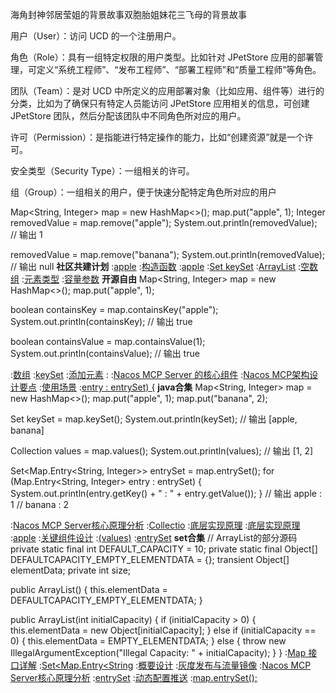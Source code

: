 海角封神邻居莹姐的背景故事双胞胎姐妹花三飞母的背景故事

 用户（User）：访问 UCD 的一个注册用户。

角色（Role）：具有一组特定权限的用户类型。比如针对 JPetStore 应用的部署管理，可定义“系统工程师”、“发布工程师”、“部署工程师”和“质量工程师”等角色。

团队（Team）：是对 UCD 中所定义的应用部署对象（比如应用、组件等）进行的分类，比如为了确保只有特定人员能访问 JPetStore 应用相关的信息，可创建 JPetStore 团队，然后分配该团队中不同角色所对应的用户。

许可（Permission）：是指能进行特定操作的能力，比如“创建资源”就是一个许可。

安全类型（Security Type）：一组相关的许可。

组（Group）：一组相关的用户，便于快速分配特定角色所对应的用户

Map<String, Integer> map = new HashMap<>();
map.put("apple", 1);
Integer removedValue = map.remove("apple");
System.out.println(removedValue);  // 输出 1

removedValue = map.remove("banana");
System.out.println(removedValue);  // 输出 null
<strong>社区共建计划</strong>
:[apple](https://github.com/nqtzhd/nqtzhd/issues/1)
:[构造函数](https://rentry.org/bc42crb9)
:[apple](https://pastebin.com/JEUNJAgM)
:[Set<K> keySet](https://github.com/bzmexhm)
:[ArrayList](https://rentry.org/r4s8ictk)
:[空数组](https://github.com/wdsmdhj/zxc)
:[元素类型](https://rentry.org/e294rdc9)
:[容量参数](https://rentry.org/37ifxxdt)
<strong>开源自由</strong>
Map<String, Integer> map = new HashMap<>();
map.put("apple", 1);

boolean containsKey = map.containsKey("apple");
System.out.println(containsKey);  // 输出 true

boolean containsValue = map.containsValue(1);
System.out.println(containsValue);  // 输出 true

:[数组](https://pastebin.com/Ugh7iVE5)
:[keySet](https://rentry.org/f2u3wsdc)
:[添加元素](https://pastebin.com/AYaBAJFW)
:[<Integer>](https://pastebin.com/cNUwhx2q)
:[Nacos MCP Server 的核心组件](https://rentry.org/pnbep5ny)
:[Nacos MCP架构设计要点](https://rentry.org/nwowsw8d)
:[使用场景](https://rentry.org/cftbvyxf)
:[entry : entrySet) {](https://pastebin.com/wULgUdVM)
<strong>java合集</strong>
Map<String, Integer> map = new HashMap<>();
map.put("apple", 1);
map.put("banana", 2);

Set<String> keySet = map.keySet();
System.out.println(keySet);  // 输出 [apple, banana]

Collection<Integer> values = map.values();
System.out.println(values);  // 输出 [1, 2]

Set<Map.Entry<String, Integer>> entrySet = map.entrySet();
for (Map.Entry<String, Integer> entry : entrySet) {
    System.out.println(entry.getKey() + " : " + entry.getValue());
}
// 输出 apple : 1
//      banana : 2

:[Nacos MCP Server核心原理分析](https://rentry.org/sik9nenk)
:[Collectio](https://pastebin.com/ijdwppQ4)
:[底层实现原理](https://rentry.org/hrs7waup)
:[底层实现原理](https://rentry.org/mctag8xn)
:[apple](https://github.com/wzdzsqkk)
:[关键组件设计](https://github.com/yaoyuxiz)
:[(values)](https://rentry.org/nq5r7k9k)
:[entrySet](https://pastebin.com/R1U7H0tW)
<strong>set合集</strong>
// ArrayList的部分源码
private static final int DEFAULT_CAPACITY = 10;
private static final Object[] DEFAULTCAPACITY_EMPTY_ELEMENTDATA = {};
transient Object[] elementData;
private int size;

public ArrayList() {
    this.elementData = DEFAULTCAPACITY_EMPTY_ELEMENTDATA;
}

public ArrayList(int initialCapacity) {
    if (initialCapacity > 0) {
        this.elementData = new Object[initialCapacity];
    } else if (initialCapacity == 0) {
        this.elementData = EMPTY_ELEMENTDATA;
    } else {
        throw new IllegalArgumentException("Illegal Capacity: " + initialCapacity);
    }
}
:[Map 接口详解](https://pastebin.com/T84C7wvB)
:[Set<Map.Entry<String](https://pastebin.com/PE3aNmih)
:[概要设计](https://rentry.org/46vfe2bz)
:[灰度发布与流量镜像](https://rentry.org/h4cq3tza)
:[Nacos MCP Server核心原理分析](https://pastebin.com/8GTWCztw)
:[entrySet](https://pastebin.com/GvT1Q3Rx)
:[动态配置推送](https://pastebin.com/ee5GitmJ)
:[map.entrySet();](https://rentry.org/myduv5c7)
